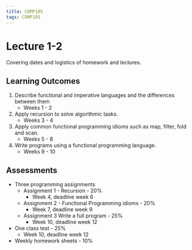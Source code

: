 ```yaml
---
title: COMP105
tags: COMP105
---
```

# Lecture 1-2
Covering dates and logistics of homework and lectures.

## Learning Outcomes
1. Describe functional and imperative languages and the differences between them
	* Weeks 1 - 2
1. Apply recursion to solve algorithmic tasks.
	* Weeks 3 - 4
1. Apply common functional programming idioms such as map, filter, fold and scan.
	* Weeks 5 - 8
1. Write programs using a functional programming language.
	* Weeks 9 - 10
	
## Assessments
* Three programming assignments
	* Assignment 1 - Recursion - 20%
		* Week 4, deadline week 6
	* Assignment 2 - Functional Programming idioms - 20%
		* Week 7, deadline week 9
	* Assignment 3 Write a full program - 25%
		* Week 10, deadline week 12
* One class test - 25%
	* Week 10, deadline week 12
* Weekly homework sheets - 10%	

